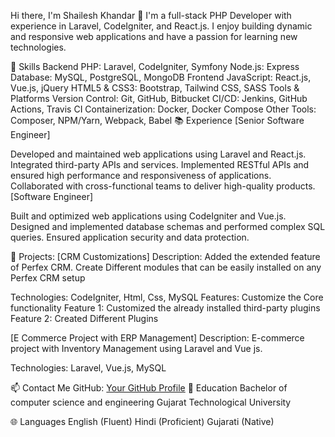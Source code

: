 Hi there, I'm Shailesh Khandar 👋
I'm a full-stack PHP Developer with experience in Laravel, CodeIgniter, and React.js. I enjoy building dynamic and responsive web applications and have a passion for learning new technologies.

🚀 Skills
Backend
PHP: Laravel, CodeIgniter, Symfony
Node.js: Express
Database: MySQL, PostgreSQL, MongoDB
Frontend
JavaScript: React.js, Vue.js, jQuery
HTML5 & CSS3: Bootstrap, Tailwind CSS, SASS
Tools & Platforms
Version Control: Git, GitHub, Bitbucket
CI/CD: Jenkins, GitHub Actions, Travis CI
Containerization: Docker, Docker Compose
Other Tools: Composer, NPM/Yarn, Webpack, Babel
📚 Experience
[Senior Software Engineer]

Developed and maintained web applications using Laravel and React.js.
Integrated third-party APIs and services.
Implemented RESTful APIs and ensured high performance and responsiveness of applications.
Collaborated with cross-functional teams to deliver high-quality products.
[Software Engineer]

Built and optimized web applications using CodeIgniter and Vue.js.
Designed and implemented database schemas and performed complex SQL queries.
Ensured application security and data protection.

💼 Projects: 
[CRM Customizations]
Description: Added the extended feature of Perfex CRM. Create Different modules that can be easily installed on any Perfex CRM setup

Technologies: CodeIgniter, Html, Css, MySQL
Features: Customize the Core functionality
Feature 1: Customized the already installed third-party plugins
Feature 2: Created Different Plugins

[E Commerce Project with ERP Management]
Description: E-commerce project with Inventory Management using Laravel and Vue js.

Technologies: Laravel, Vue.js, MySQL

📫 Contact Me
GitHub: [Your GitHub Profile](https://github.com/khandarshailesh)
📖 Education
Bachelor of computer science and engineering
Gujarat Technological University

🌐 Languages
English (Fluent)
Hindi (Proficient)
Gujarati (Native)
